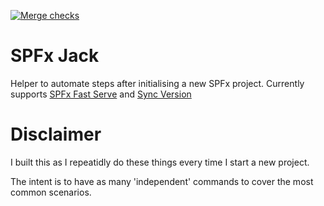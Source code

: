 [![Merge checks](https://github.com/M365Bass/spfx-jack/actions/workflows/pull_request.yml/badge.svg)](https://github.com/M365Bass/spfx-jack/actions/workflows/pull_request.yml)

# SPFx Jack

Helper to automate steps after initialising a new SPFx project. Currently supports [ SPFx Fast Serve](https://github.com/s-KaiNet/spfx-fast-serve) and [Sync Version](https://n8d.at/how-to-version-new-sharepoint-framework-projects)

# Disclaimer

I built this as I repeatidly do these things every time I start a new project.

The intent is to have as many 'independent' commands to cover the most common scenarios.
